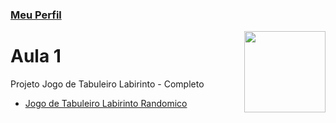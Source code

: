 ### [Meu Perfil](http://phstefen.github.io/)

<img align="right" src="../../img/java.png" width="130"/>

# Aula 1
Projeto Jogo de Tabuleiro Labirinto - Completo

* [Jogo de Tabuleiro Labirinto Randomico](https://github.com/phStefen/aulas-java/tree/master/projetos/aula-12/JogoLabirinto)